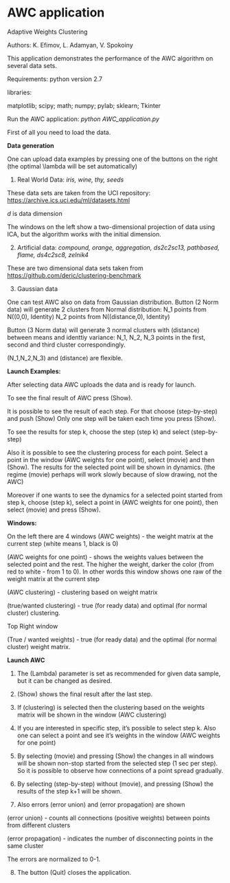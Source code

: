 # AWC application
Adaptive Weights Clustering

Authors: K. Efimov, L. Adamyan, V. Spokoiny

This application demonstrates the performance of the AWC algorithm on several data sets.

Requirements:
python version 2.7

libraries:

matplotlib;
scipy;
math;
numpy;
pylab;
sklearn;
Tkinter


Run the AWC application: *python AWC_application.py*

First of all you need to load the data.

**Data generation**

One can upload data examples by pressing one of the buttons on the right (the optimal \lambda will be set automatically)

1) Real World Data: 
*iris, wine, thy, seeds*

These data sets are taken from the UCI repository: https://archive.ics.uci.edu/ml/datasets.html

*d* is data dimension

The windows on the left show a two-dimensional projection of data using ICA, but the algorithm works with the initial dimension.
 
2) Artificial data:
*compound, orange, aggregation, ds2c2sc13, pathbased, flame, ds4c2sc8, zelnik4*

These are two dimensional data sets taken from https://github.com/deric/clustering-benchmark

3) Gaussian data

One can test AWC also on data from Gaussian distribution.
Button (2 Norm data)  will generate 2 clusters from Normal distribution:
N_1 points from N((0,0), Identity)
N_2 points from N((distance,0), Identity)

Button (3 Norm data) will generate 3 normal clusters with (distance) between means and identtiy variance:
N_1, N_2, N_3 points in the first, second and third cluster correspondingly.

(N_1,N_2,N_3) and (distance) are flexible.

**Launch Examples:**

After selecting data AWC uploads the data and is ready for launch.

To see the final result of AWC press (Show).

It is possible to see the result of each step.
For that choose (step-by-step) and push (Show)
Only one step will be taken each time you press (Show).

To see the results for step k, choose the step (step k) and select (step-by-step)

Also it is possible to see the clustering process for each point.
Select a point in the window (AWC weights for one point), select  (movie) and then (Show).
The results for the selected point will be shown in dynamics.
(the regime (movie) perhaps will work slowly because of slow drawing, not the AWC)

Moreover if one wants to see the dynamics for a selected point started from step k, choose (step k), select a point in (AWC weights for one point), then select (movie) and press (Show).

**Windows:**

On the left there are 4 windows
(AWC weights) - the weight matrix at the current step (white means 1, black is 0)

(AWC weights for one point) - shows the weights values between the selected point and the rest. The higher the weight, darker the color (from red to white - from 1 to 0). In other words this window shows one raw of the weight matrix at the current step

(AWC clustering) - clustering based on weight matrix

(true/wanted clustering) - true (for ready data) and optimal (for normal cluster) clustering.

Top Right window 

(True / wanted weights) - true (for ready data) and the optimal (for normal cluster) weight matrix.

**Launch AWC**

1) The (Lambda) parameter is set as recommended for given data sample, but it can be changed as desired.

2) (Show) shows the final result after the last step.

3) If (clustering) is selected then the clustering based on the weights matrix will be shown in the window (AWC clustering) 

4) If you are interested in specific step, it’s possible to select step k.
Also one can select a point and see it’s weights in the window (AWC weights for one point) 

5) By selecting (movie) and pressing (Show) the changes in all windows will be shown non-stop started from the selected step (1 sec per step).
So it is possible to observe how connections of a point spread gradually.

6) By selecting (step-by-step) without (movie), and pressing (Show) the results of the step k+1 will be shown.

7) Also errors (error union) and (error propagation) are shown

(error union) - counts all connections (positive weights) between points from different clusters

(error propagation) -  indicates the number of disconnecting points in the same cluster

The errors are normalized to 0-1.

8) The button (Quit) closes the application.



